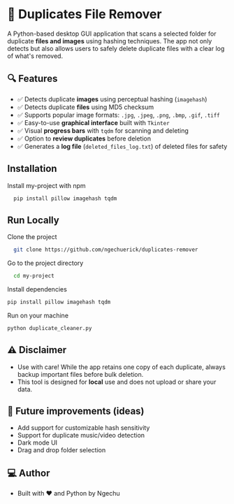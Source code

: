 
# 🧹 Duplicates File Remover

A Python-based desktop GUI application that scans a selected folder for duplicate **files and images** using hashing techniques. The app not only detects but also allows users to safely delete duplicate files with a clear log of what's removed.


## 🔍 Features

- ✅ Detects duplicate **images** using perceptual hashing (`imagehash`)
- ✅ Detects duplicate **files** using MD5 checksum
- ✅ Supports popular image formats: `.jpg`, `.jpeg`, `.png`, `.bmp`, `.gif`, `.tiff`
- ✅ Easy-to-use **graphical interface** built with `Tkinter`
- ✅ Visual **progress bars** with `tqdm` for scanning and deleting
- ✅ Option to **review duplicates** before deletion
- ✅ Generates a **log file** (`deleted_files_log.txt`) of deleted files for safety



## Installation

Install my-project with npm

```bash
  pip install pillow imagehash tqdm
```
    
## Run Locally

Clone the project

```bash
  git clone https://github.com/ngechuerick/duplicates-remover
```

Go to the project directory

```bash
  cd my-project
```

Install dependencies

```bash
pip install pillow imagehash tqdm
```

Run on your machine

```bash
python duplicate_cleaner.py
```

## ⚠ Disclaimer
- Use with care! While the app retains one copy of each duplicate, always backup important files before bulk deletion.
- This tool is designed for **local** use and does not upload or share your data.

## 📌 Future improvements (ideas)
- Add support for customizable hash sensitivity
- Support for duplicate music/video detection
- Dark mode UI
- Drag and drop folder selection

## 💻 Author
- Built with ♥ and Python by Ngechu